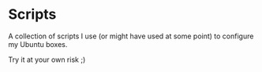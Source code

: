 # Scripts

A collection of scripts I use (or might have used at some point) to configure my Ubuntu boxes.

Try it at your own risk ;)
